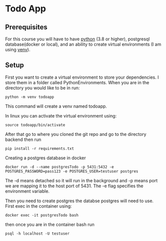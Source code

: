 # Todo App

## Prerequisites
For this course you will have to have [python](https://www.python.org/) (3.8 or higher), postgresql database(docker or local), and an ability to create virtual environments (I am using [venv](https://docs.python.org/3/library/venv.html)).

## Setup
First you want to create a virtual environment to store your dependencies. I store them in a folder called PythonEnvironments. When you are in the directory you would like to be in run:
```
python -m venv todoapp
```
This command will create a venv named todoapp. 

In linux you can activate the virtual environment using:
```
source todoapp/bin/activate
```
After that go to where you cloned the git repo and go to the directory backend then run 
```
pip install -r requirements.txt
```
Creating a postgres database in docker
```
docker run -d --name postgresTodo -p 5431:5432 -e POSTGRES_PASSWORD=pass123 -e POSTGRES_USER=testuser postgres
```
The -d means detached so it will run in the background and -p means port we are mapping it to the host port of 5431. The -e flag specifies the environment variable.

Then you need to create postgres the databse postgres will need to use. First exec in the container using:
```
docker exec -it postgresTodo bash
```
then once you are in the container bash run
```
psql -h localhost -U testuser
``` 